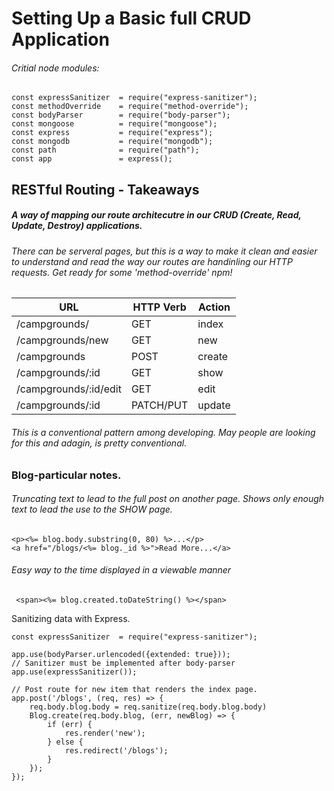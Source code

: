 # Setting Up a Basic full CRUD Application
###### Critial node modules: 
```
const expressSanitizer  = require("express-sanitizer");
const methodOverride    = require("method-override");
const bodyParser        = require("body-parser");
const mongoose          = require("mongoose");
const express           = require("express");
const mongodb           = require("mongodb");
const path              = require("path");
const app               = express();
```



## RESTful Routing - Takeaways

##### A way of mapping our route architecutre in our CRUD (Create, Read, Update, Destroy) applications.
###### There can be serveral pages, but this is a way to make it clean and easier to understand and read the way our routes are handinling our HTTP requests. Get ready for some 'method-override' npm!

| **URL** | **HTTP Verb** |  **Action**|
|------------|-------------|------------|
| /campgrounds/         | GET       | index  
| /campgrounds/new         | GET       | new   
| /campgrounds          | POST      | create   
| /campgrounds/:id      | GET       | show       
| /campgrounds/:id/edit | GET       | edit       
| /campgrounds/:id      | PATCH/PUT | update 



###### This is a conventional pattern among developing. May people are looking for this and adagin, is pretty conventional.




### Blog-particular notes.

###### Truncating text to lead to the full post on another page. Shows only enough text  to lead the use to the SHOW page.

```
<p><%= blog.body.substring(0, 80) %>...</p>
<a href="/blogs/<%= blog._id %>">Read More...</a>
```

###### Easy way to the time displayed in a viewable manner 

```
 <span><%= blog.created.toDateString() %></span>
```

Sanitizing data with Express.
```
const expressSanitizer  = require("express-sanitizer");

app.use(bodyParser.urlencoded({extended: true}));
// Sanitizer must be implemented after body-parser
app.use(expressSanitizer());

// Post route for new item that renders the index page.
app.post('/blogs', (req, res) => {
    req.body.blog.body = req.sanitize(req.body.blog.body)
    Blog.create(req.body.blog, (err, newBlog) => {
        if (err) {
            res.render('new');
        } else {
            res.redirect('/blogs');
        }
    });
});
```